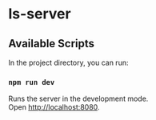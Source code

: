 # ls-server

## Available Scripts

In the project directory, you can run:

### `npm run dev`

Runs the server in the development mode.\
Open [http://localhost:8080](http://localhost:8080).
